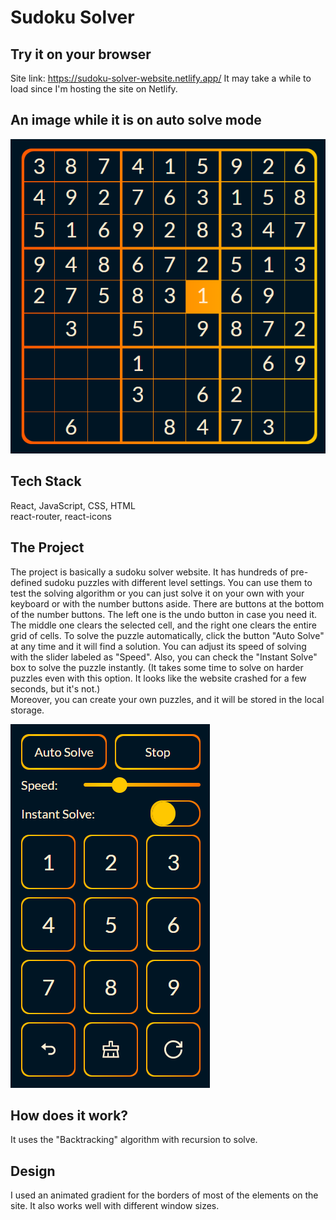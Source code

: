 # Sudoku Solver

## Try it on your browser

Site link: https://sudoku-solver-website.netlify.app/
It may take a while to load since I'm hosting the site on Netlify.

## An image while it is on auto solve mode

![Solving](/solving.png)

## Tech Stack

React, JavaScript, CSS, HTML  
react-router, react-icons

## The Project

The project is basically a sudoku solver website. It has hundreds of pre-defined sudoku puzzles with different level settings. You can use them to test the solving algorithm or you can just solve it on your own with your keyboard or with the number buttons aside. There are buttons at the bottom of the number buttons. The left one is the undo button in case you need it. The middle one clears the selected cell, and the right one clears the entire grid of cells.
To solve the puzzle automatically, click the button "Auto Solve" at any time and it will find a solution. You can adjust its speed of solving with the slider labeled as "Speed". Also, you can check the "Instant Solve" box to solve the puzzle instantly. (It takes some time to solve on harder puzzles even with this option. It looks like the website crashed for a few seconds, but it's not.)  
Moreover, you can create your own puzzles, and it will be stored in the local storage.

![Buttons](/buttons.png)

## How does it work?

It uses the "Backtracking" algorithm with recursion to solve.

## Design

I used an animated gradient for the borders of most of the elements on the site. It also works well with different window sizes.
